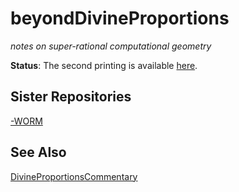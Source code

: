 beyondDivineProportions
=======================

_notes on super-rational computational geometry_

**Status**: The second printing is available
[here](https://github.com/dmparrishphd/beyondDivineProportions/blob/main/Files/1/0/secondPrinting.pdf).

Sister Repositories
-------------------

[-WORM](https://github.com/dmparrishphd/beyondDivineProportions)

See Also
--------

[DivineProportionsCommentary](https://github.com/dmparrishphd/DivineProportionsCommentary)
